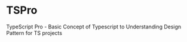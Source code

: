 # TSPro
TypeScript Pro - Basic Concept of Typescript to Understanding Design Pattern for TS projects

